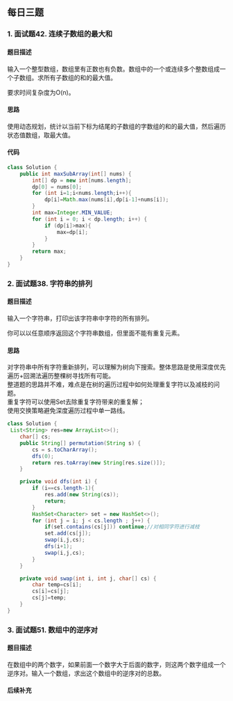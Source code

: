 ## 每日三题
### 1. 面试题42. 连续子数组的最大和
#### 题目描述
输入一个整型数组，数组里有正数也有负数。数组中的一个或连续多个整数组成一个子数组。求所有子数组的和的最大值。

要求时间复杂度为O(n)。

#### 思路
使用动态规划，统计以当前下标为结尾的子数组的字数组的和的最大值，然后遍历状态值数组，取最大值。

#### 代码
``` java
class Solution {
    public int maxSubArray(int[] nums) {
        int[] dp = new int[nums.length];
        dp[0] = nums[0];
        for (int i=1;i<nums.length;i++){
            dp[i]=Math.max(nums[i],dp[i-1]+nums[i]);
        }
        int max=Integer.MIN_VALUE;
        for (int i = 0; i < dp.length; i++) {
            if (dp[i]>max){
                max=dp[i];
            }
        }
        return max;
    }
}

```
### 2. 面试题38. 字符串的排列
#### 题目描述
输入一个字符串，打印出该字符串中字符的所有排列。

 

你可以以任意顺序返回这个字符串数组，但里面不能有重复元素。
#### 思路
对字符串中所有字符重新排列，可以理解为树向下搜索。整体思路是使用深度优先遍历+回溯法遍历整棵树寻找所有可能。  
整道题的思路并不难，难点是在树的遍历过程中如何处理重复字符以及减枝的问题。  
重复字符可以使用Set去除重复字符带来的重复解；  
使用交换策略避免深度遍历过程中单一路线。
``` java
class Solution {
 List<String> res=new ArrayList<>();
    char[] cs;
    public String[] permutation(String s) {
        cs = s.toCharArray();
        dfs(0);
        return res.toArray(new String[res.size()]);
    }

    private void dfs(int i) {
        if (i==cs.length-1){
            res.add(new String(cs));
            return;
        }
        HashSet<Character> set = new HashSet<>();
        for (int j = i; j < cs.length ; j++) {
            if(set.contains(cs[j])) continue;//对相同字符进行减枝
            set.add(cs[j]);
            swap(i,j,cs);
            dfs(i+1);
            swap(i,j,cs);
        }
    }

    private void swap(int i, int j, char[] cs) {
        char temp=cs[i];
        cs[i]=cs[j];
        cs[j]=temp;
    }
}
```
### 3. 面试题51. 数组中的逆序对
#### 题目描述
在数组中的两个数字，如果前面一个数字大于后面的数字，则这两个数字组成一个逆序对。输入一个数组，求出这个数组中的逆序对的总数。
#### 后续补充